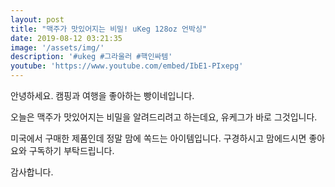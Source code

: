 ```yaml
---
layout: post
title: "맥주가 맛있어지는 비밀! uKeg 128oz 언박싱"
date: 2019-08-12 03:21:35
image: '/assets/img/'
description: '#ukeg #그라울러 #핵인싸템'
youtube: 'https://www.youtube.com/embed/IbE1-PIxepg'
---
```



안녕하세요.
캠핑과 여행을 좋아하는 빵이네입니다.

오늘은 맥주가 맛있어지는 비밀을 알려드리려고 하는데요, 유케그가 바로 그것입니다.

미국에서 구매한 제품인데 정말 맘에 쏙드는 아이템입니다.
구경하시고 맘에드시면 좋아요와 구독하기 부탁드립니다.

감사합니다.
